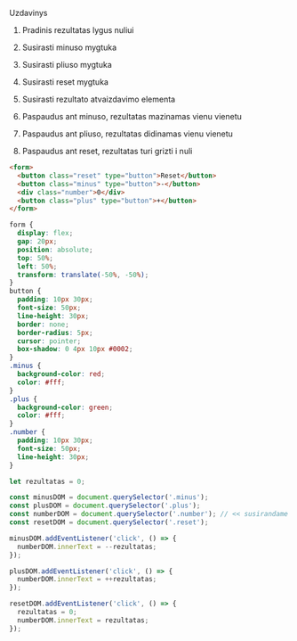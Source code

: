 Uzdavinys

1. Pradinis rezultatas lygus nuliui

2. Susirasti minuso mygtuka

3. Susirasti pliuso mygtuka

4. Susirasti reset mygtuka

5. Susirasti rezultato atvaizdavimo elementa

6. Paspaudus ant minuso, rezultatas mazinamas vienu vienetu

7. Paspaudus ant pliuso, rezultatas didinamas vienu vienetu

8. Paspaudus ant reset, rezultatas turi grizti i nuli

```html
<form>
  <button class="reset" type="button">Reset</button>
  <button class="minus" type="button">-</button>
  <div class="number">0</div>
  <button class="plus" type="button">+</button>
</form>
```

```css
form {
  display: flex;
  gap: 20px;
  position: absolute;
  top: 50%;
  left: 50%;
  transform: translate(-50%, -50%);
}
button {
  padding: 10px 30px;
  font-size: 50px;
  line-height: 30px;
  border: none;
  border-radius: 5px;
  cursor: pointer;
  box-shadow: 0 4px 10px #0002;
}
.minus {
  background-color: red;
  color: #fff;
}
.plus {
  background-color: green;
  color: #fff;
}
.number {
  padding: 10px 30px;
  font-size: 50px;
  line-height: 30px;
}
```

```js
let rezultatas = 0;

const minusDOM = document.querySelector('.minus');
const plusDOM = document.querySelector('.plus');
const numberDOM = document.querySelector('.number'); // << susirandame visus kintamuosius
const resetDOM = document.querySelector('.reset');

minusDOM.addEventListener('click', () => {
  numberDOM.innerText = --rezultatas;
});

plusDOM.addEventListener('click', () => {
  numberDOM.innerText = ++rezultatas;
});

resetDOM.addEventListener('click', () => {
  rezultatas = 0;
  numberDOM.innerText = rezultatas;
});
```
